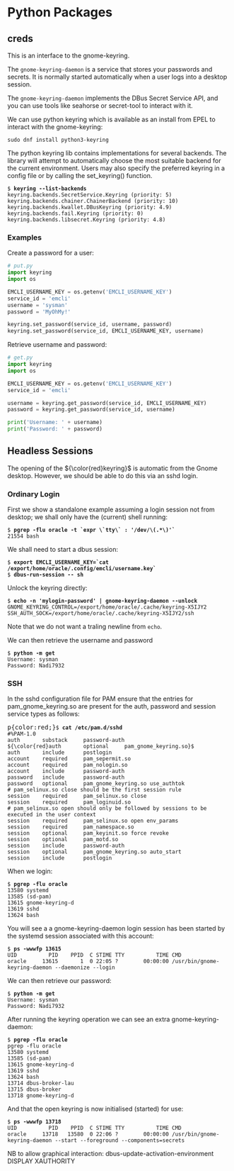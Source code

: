 # Python Packages

## creds

This is an interface to the gnome-keyring.

The `gnome-keyring-daemon` is a service that stores your passwords and secrets. It is normally started automatically when a user logs into a desktop session.

The `gnome-keyring-daemon` implements the DBus Secret Service API, and you can use tools like seahorse or secret-tool to interact with it.

 We can use python keyring which is available as an install from EPEL to interact with the gnome-keyring:

```
sudo dnf install python3-keyring
```

The python keyring lib contains implementations for several backends. The library will attempt to automatically choose the most suitable backend for the current environment. Users may also specify the preferred keyring in a config file or by calling the set_keyring() function. 

<pre class=console><code>$ <b>keyring --list-backends</b>
keyring.backends.SecretService.Keyring (priority: 5)
keyring.backends.chainer.ChainerBackend (priority: 10)
keyring.backends.kwallet.DBusKeyring (priority: 4.9)
keyring.backends.fail.Keyring (priority: 0)
keyring.backends.libsecret.Keyring (priority: 4.8)
</code></pre>


### Examples
Create a password for a user:

```Python
# put.py
import keyring
import os

EMCLI_USERNAME_KEY = os.getenv('EMCLI_USERNAME_KEY')
service_id = 'emcli'
username = 'sysman'
password = 'MyOhMy!'

keyring.set_password(service_id, username, password)
keyring.set_password(service_id, EMCLI_USERNAME_KEY, username)
```

Retrieve username and password:

```Python
# get.py
import keyring
import os

EMCLI_USERNAME_KEY = os.getenv('EMCLI_USERNAME_KEY')
service_id = 'emcli'

username = keyring.get_password(service_id, EMCLI_USERNAME_KEY)
password = keyring.get_password(service_id, username)

print('Username: ' + username)
print('Password: ' + password)
```

## Headless Sessions
The opening of the ${\color{red}keyring}$ is automatic from the Gnome desktop. However, we should be able to do this via an sshd login.

### Ordinary Login
First we show a standalone example assuming a login session not from desktop; we shall only have the (current) shell running:

<pre class=console><code>$ <b>pgrep -flu oracle -t `expr \`tty\` : '/dev/\(.*\)'`</b>
21554 bash
</code></pre>

We shall need to start a dbus session:
<pre class=console><code>$ <b>export EMCLI_USERNAME_KEY=`cat /export/home/oracle/.config/emcli/username.key`</b>
$ <b>dbus-run-session -- sh</b>
</code></pre>

 Unlock the keyring directly:
<pre class=console><code>$ <b>echo -n 'mylogin-password' | gnome-keyring-daemon --unlock</b>
GNOME_KEYRING_CONTROL=/export/home/oracle/.cache/keyring-X5IJY2
SSH_AUTH_SOCK=/export/home/oracle/.cache/keyring-X5IJY2/ssh
</code></pre>

Note that we do not want a traling newline from `echo`.

We can then retrieve the username and password
<pre class=console><code>$ <b>python -m get</b>
Username: sysman
Password: Nadi7932
</code></pre>

### SSH
In the sshd configuration file for PAM ensure that the entries for pam_gnome_keyring.so are present for the auth,  password and session service types as follows:

<pre class=console>p{color:red;}<code>$ <b>cat /etc/pam.d/sshd</b>
#%PAM-1.0
auth       substack     password-auth
${\color{red}auth       optional     pam_gnome_keyring.so}$
auth       include      postlogin
account    required     pam_sepermit.so
account    required     pam_nologin.so
account    include      password-auth
password   include      password-auth
password   optional     pam_gnome_keyring.so use_authtok
# pam_selinux.so close should be the first session rule
session    required     pam_selinux.so close
session    required     pam_loginuid.so
# pam_selinux.so open should only be followed by sessions to be executed in the user context
session    required     pam_selinux.so open env_params
session    required     pam_namespace.so
session    optional     pam_keyinit.so force revoke
session    optional     pam_motd.so
session    include      password-auth
session    optional     pam_gnome_keyring.so auto_start
session    include      postlogin
</code></pre>

When we login:

<pre class=console><code>$ <b>pgrep -flu oracle</b>
13580 systemd
13585 (sd-pam)
13615 gnome-keyring-d
13619 sshd
13624 bash
</code></pre>

You will see a a gnome-keyring-daemon login session has been started  by the systemd session associated with this account:
<pre class=console><code>$ <b>ps -wwwfp 13615</b>
UID          PID    PPID  C STIME TTY          TIME CMD
oracle     13615       1  0 22:05 ?        00:00:00 /usr/bin/gnome-keyring-daemon --daemonize --login
</code></pre>

We can then retrieve our password:
<pre class=console><code>$ <b>python -m get</b>
Username: sysman
Password: Nadi7932
</code></pre>

After running the keyring operation we can see an extra gnome-keyring-daemon:
<pre class=console><code>$ <b>pgrep -flu oracle</b>
pgrep -flu oracle
13580 systemd
13585 (sd-pam)
13615 gnome-keyring-d
13619 sshd
13624 bash
13714 dbus-broker-lau
13715 dbus-broker
13718 gnome-keyring-d
</code></pre>

And that the open keyring is now initialised (started) for use:
<pre class=console><code>$ <b>ps -wwwfp 13718</b>
UID          PID    PPID  C STIME TTY          TIME CMD
oracle     13718   13580  0 22:06 ?        00:00:00 /usr/bin/gnome-keyring-daemon --start --foreground --components=secrets
</code></pre>

NB to allow graphical interaction:
dbus-update-activation-environment DISPLAY XAUTHORITY 
